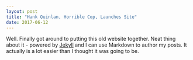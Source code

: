 ```yaml
---
layout: post
title: "Hank Quinlan, Horrible Cop, Launches Site"
date: 2017-06-12
---
```


Well. Finally got around to putting this old website together. Neat thing about it - powered by [Jekyll](http://jekyllrb.com) and I can use Markdown to author my posts. It actually is a lot easier than I thought it was going to be.